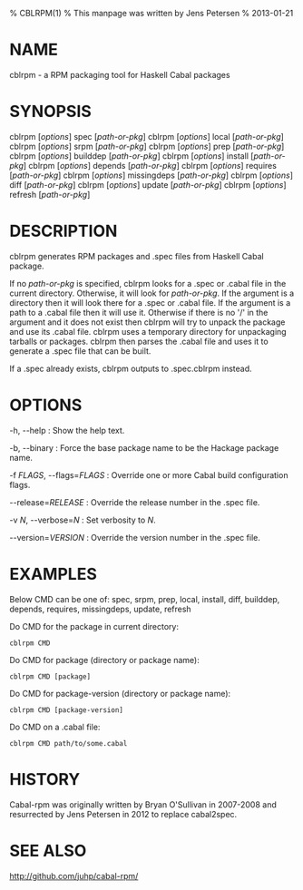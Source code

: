 % CBLRPM(1)
% This manpage was written by Jens Petersen
% 2013-01-21

# NAME
cblrpm - a RPM packaging tool for Haskell Cabal packages

# SYNOPSIS
cblrpm [*options*] spec [*path-or-pkg*]
cblrpm [*options*] local [*path-or-pkg*]
cblrpm [*options*] srpm [*path-or-pkg*]
cblrpm [*options*] prep [*path-or-pkg*]
cblrpm [*options*] builddep [*path-or-pkg*]
cblrpm [*options*] install [*path-or-pkg*]
cblrpm [*options*] depends [*path-or-pkg*]
cblrpm [*options*] requires [*path-or-pkg*]
cblrpm [*options*] missingdeps [*path-or-pkg*]
cblrpm [*options*] diff [*path-or-pkg*]
cblrpm [*options*] update [*path-or-pkg*]
cblrpm [*options*] refresh [*path-or-pkg*]

# DESCRIPTION
cblrpm generates RPM packages and .spec files from Haskell Cabal package.

If no *path-or-pkg* is specified, cblrpm looks for a .spec or .cabal file
in the current directory.  Otherwise, it will look for *path-or-pkg*. If
the argument is a directory then it will look there for a .spec or .cabal file.
If the argument is a path to a .cabal file then it will use it.
Otherwise if there is no '/' in the argument and it does not exist
then cblrpm will try to unpack the package and use its .cabal file.
cblrpm uses a temporary directory for unpackaging tarballs or packages.
cblrpm then parses the .cabal file and uses it to generate a .spec file
that can be built.

If a <PKG>.spec already exists, cblrpm outputs to <PKG>.spec.cblrpm instead.

# OPTIONS
-h, --help
:   Show the help text.

-b, --binary
:   Force the base package name to be the Hackage package name.

-f *FLAGS*, --flags=*FLAGS*
: Override one or more Cabal build configuration flags.

--release=*RELEASE*
: Override the release number in the .spec file.

-v *N*, --verbose=*N*
: Set verbosity to *N*.

--version=*VERSION*
: Override the version number in the .spec file.

# EXAMPLES
Below CMD can be one of:
    spec, srpm, prep, local, install, diff, builddep, depends, requires,
    missingdeps, update, refresh

Do CMD for the package in current directory:

    cblrpm CMD

Do CMD for package (directory or package name):
 
    cblrpm CMD [package]

Do CMD for package-version (directory or package name):

    cblrpm CMD [package-version]

Do CMD on a .cabal file:

    cblrpm CMD path/to/some.cabal

# HISTORY
Cabal-rpm was originally written by Bryan O'Sullivan in 2007-2008
and resurrected by Jens Petersen in 2012 to replace cabal2spec.

# SEE ALSO
<http://github.com/juhp/cabal-rpm/>

